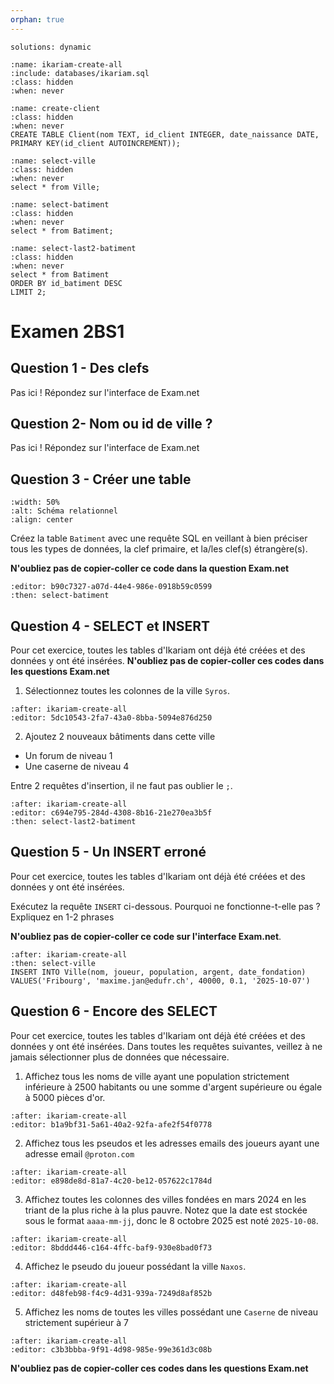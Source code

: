 ```yaml
---
orphan: true
---
```


<!-- Copyright 2025 Maxime Jan <maxime.jan@edufr.ch> -->
<!-- SPDX-License-Identifier: CC-BY-NC-SA-4.0 -->

```{metadata}
solutions: dynamic
```
```{exec} sql
:name: ikariam-create-all
:include: databases/ikariam.sql
:class: hidden
:when: never

```

```{exec} sql
:name: create-client
:class: hidden
:when: never
CREATE TABLE Client(nom TEXT, id_client INTEGER, date_naissance DATE, PRIMARY KEY(id_client AUTOINCREMENT));
```

```{exec} sql
:name: select-ville
:class: hidden
:when: never
select * from Ville;
```

```{exec} sql
:name: select-batiment
:class: hidden
:when: never
select * from Batiment;
```


```{exec} sql
:name: select-last2-batiment
:class: hidden
:when: never
select * from Batiment
ORDER BY id_batiment DESC
LIMIT 2;
```

# Examen 2BS1
## Question 1 - Des clefs
Pas ici ! Répondez sur l'interface de Exam.net

## Question 2- Nom ou id de ville ?
Pas ici ! Répondez sur l'interface de Exam.net

## Question 3 -  Créer une table
```{image} images/ikariam.png
:width: 50%
:alt: Schéma relationnel
:align: center
```
Créez la table `Batiment` avec une requête SQL en veillant à bien préciser tous les types de données, la clef primaire, et la/les clef(s) étrangère(s).

**N'oubliez pas de copier-coller ce code dans la question Exam.net**

```{exec} sql
:editor: b90c7327-a07d-44e4-986e-0918b59c0599
:then: select-batiment

```


## Question 4 - SELECT et INSERT
Pour cet exercice, toutes les tables d'Ikariam ont déjà été créées et des données y ont été insérées.
**N'oubliez pas de copier-coller ces codes dans les questions Exam.net**

1) Sélectionnez toutes les colonnes de la ville `Syros`.
```{exec} sql
:after: ikariam-create-all
:editor: 5dc10543-2fa7-43a0-8bba-5094e876d250

```

2) Ajoutez 2 nouveaux bâtiments dans cette ville
  - Un forum de niveau 1
  - Une caserne de niveau 4

Entre 2 requêtes d'insertion, il ne faut pas oublier le `;`.

```{exec} sql
:after: ikariam-create-all
:editor: c694e795-284d-4308-8b16-21e270ea3b5f
:then: select-last2-batiment

```

## Question 5 - Un INSERT erroné
Pour cet exercice, toutes les tables d'Ikariam ont déjà été créées et des données y ont été insérées.

Exécutez la requête `INSERT` ci-dessous. Pourquoi ne fonctionne-t-elle pas ? Expliquez en 1-2 phrases 

**N'oubliez pas de copier-coller ce code sur l'interface Exam.net**.
```{exec} sql
:after: ikariam-create-all
:then: select-ville
INSERT INTO Ville(nom, joueur, population, argent, date_fondation)
VALUES('Fribourg', 'maxime.jan@edufr.ch', 40000, 0.1, '2025-10-07')
```



## Question 6 - Encore des SELECT
Pour cet exercice, toutes les tables d'Ikariam ont déjà été créées et des données y ont été insérées. Dans toutes les requêtes suivantes, veillez à ne jamais sélectionner plus de données que nécessaire.



1. Affichez tous les noms de ville ayant une population strictement inférieure à 2500 habitants ou une somme d'argent supérieure ou égale à 5000 pièces d'or.
```{exec} sql
:after: ikariam-create-all
:editor: b1a9bf31-5a61-40a2-92fa-afe2f54f0778

```

2. Affichez tous les pseudos et les adresses emails des joueurs ayant une adresse email `@proton.com`
```{exec} sql
:after: ikariam-create-all
:editor: e898de8d-81a7-4c20-be12-057622c1784d

```

3. Affichez toutes les colonnes des villes fondées en mars 2024 en les triant de la plus riche à la plus pauvre. Notez que la date est stockée sous le format `aaaa-mm-jj`, donc le 8 octobre 2025 est noté `2025-10-08`.
```{exec} sql
:after: ikariam-create-all
:editor: 8bddd446-c164-4ffc-baf9-930e8bad0f73

```

4. Affichez le pseudo du joueur possédant la ville `Naxos`.
```{exec} sql
:after: ikariam-create-all
:editor: d48feb98-f4c9-4d31-939a-7249d8af852b

```


5. Affichez les noms de toutes les villes possédant une `Caserne` de niveau strictement supérieur à 7
```{exec} sql
:after: ikariam-create-all
:editor: c3b3bbba-9f91-4d98-985e-99e361d3c08b

```

**N'oubliez pas de copier-coller ces codes dans les questions Exam.net**
